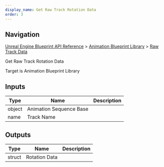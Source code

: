 ```yaml
---
display_name: Get Raw Track Rotation Data
order: 3
---
```

## Navigation

[Unreal Engine Blueprint API Reference](https://dev.epicgames.com/documentation/en-us/unreal-engine/BlueprintAPI) > [Animation Blueprint Library](https://dev.epicgames.com/documentation/en-us/unreal-engine/BlueprintAPI/AnimationBlueprintLibrary) > [Raw Track Data](https://dev.epicgames.com/documentation/en-us/unreal-engine/BlueprintAPI/AnimationBlueprintLibrary/RawTrackData)

Get Raw Track Rotation Data

Target is Animation Blueprint Library

## Inputs

| Type | Name | Description |
| --- | --- | --- |
| object | Animation Sequence Base |  |
| name | Track Name |  |

## Outputs

| Type | Name | Description |
| --- | --- | --- |
| struct | Rotation Data |  |
